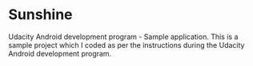 # Sunshine
Udacity Android development program - Sample application.
This is a sample project which I coded as per the instructions during the Udacity Android development program.
